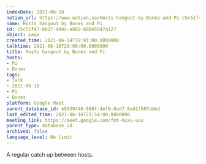 ```yaml
---
indexDate: 2021-06-18
notion_url: https://www.notion.so/Hosts-hangout-by-Bones-and-Pi-c5c51f47bb17444ca802688e5847a127
name: Hosts hangout by Bones and Pi
id: c5c51f47-bb17-444c-a802-688e5847a127
object: page
created_time: 2021-06-14T19:01:00.0000000
talktime: 2021-06-18T20:00:00.0000000
title: Hosts hangout by Bones and Pi
hosts:
- Pi
- Bones
tags:
- Talk
- 2021-06-18
- Pi
- Bones
platform: Google Meet
parent_database_id: e9339446-880f-4ef0-8ad7-8ad1f507dded
last_edited_time: 2021-06-16T23:54:00.0000000
meeting_link: https://meet.google.com/fmt-ksxu-uuv
parent_type: database_id
archived: false
language_level: No limit
---
```


A regular catch up between hosts.


